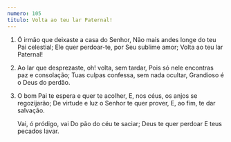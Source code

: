 ```yaml
---
numero: 105
titulo: Volta ao teu lar Paternal!
---
```

1. Ó irmão que deixaste a casa do Senhor,
   Não mais andes longe do teu Pai celestial;
   Ele quer perdoar-te, por Seu sublime amor;
   Volta ao teu lar Paternal!

2. Ao lar que desprezaste, oh! volta, sem tardar,
   Pois só nele encontras paz e consolação;
   Tuas culpas confessa, sem nada ocultar,
   Grandioso é o Deus do perdão.

3. O bom Pai te espera e quer te acolher,
   E, nos céus, os anjos se regozijarão;
   De virtude e luz o Senhor te quer prover,
   E, ao fim, te dar salvação.

   Vai, ó pródigo, vai
   Do pão do céu te saciar;
   Deus te quer perdoar
   E teus pecados lavar.

